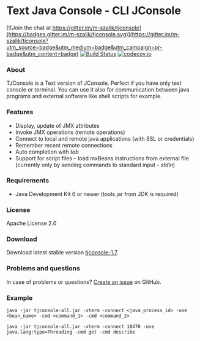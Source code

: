 Text Java Console - CLI JConsole
================================

[![Join the chat at https://gitter.im/m-szalik/tjconsole](https://badges.gitter.im/m-szalik/tjconsole.svg)](https://gitter.im/m-szalik/tjconsole?utm_source=badge&utm_medium=badge&utm_campaign=pr-badge&utm_content=badge)
[![Build Status](https://travis-ci.org/m-szalik/tjconsole.svg?branch=master)](https://travis-ci.org/m-szalik/tjconsole)
[![codecov.io](https://codecov.io/github/m-szalik/tjconsole/coverage.svg?branch=master)](https://codecov.io/github/m-szalik/tjconsole?branch=master)

### About
TJConsole is a Text version of JConsole.
Perfect if you have only text console or terminal. You can use it also for communication between java programs and external software like shell scripts for example.

### Features

 * Display, update of JMX attributes
 * Invoke JMX operations (remote operations)
 * Connect to local and remote java applications (with SSL or credentials)
 * Remember recent remote connections
 * Auto completion with _tab_
 * Support for script files – load mxBeans instructions from external file    (currently only by sending commands to standard input - _stdin_)

### Requirements

 * Java Development Kit 6 or newer (tools.jar from JDK is required)

### License
Apache License 2.0

### Download
Download latest stable version [tjconsole-1.7](https://github.com/m-szalik/tjconsole/blob/master/tjconsole-1.7-all.jar?raw=true).

### Problems and questions
In case of problems or questions? [Create an issue](https://github.com/m-szalik/tjconsole/issues) on GitHub.

### Example
`java -jar tjconsole-all.jar -xterm -connect <java_process_id> -use <bean_name> -cmd <command_1> -cmd <command_2>`

`java -jar tjconsole-all.jar -xterm -connect 18478 -use java.lang:type=Threading -cmd get -cmd describe`
